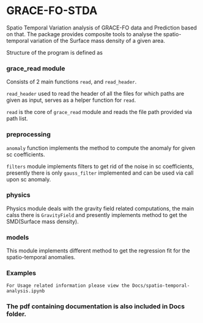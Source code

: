 # GRACE-FO-STDA

Spatio Temporal Variation analysis of GRACE-FO data and Prediction based on that. The package provides composite tools
to analyse the spatio-temporal variation of the Surface mass density of a given area.

Structure of the program is defined as

### grace_read module
Consists of 2 main functions `read`, and `read_header`. 

`read_header` used to read the header of all the files for which paths are given as input, serves as a helper function
for `read`.

`read` is the core of `grace_read` module and reads the file path provided via path list.

### preprocessing
`anomaly` function implements the method to compute the anomaly for given sc coefficients.

`filters` module implements filters to get rid of the noise in sc coefficients, presently there is only `gauss_filter` 
implemented and can be used via call upon sc anomaly.

### physics
Physics module deals with the gravity field related computations, the main calss there is `GravityField` and presently 
implements method to get the SMD(Surface mass density).

### models
This module implements different method to get the regression fit for the spatio-temporal anomalies.

### Examples
```For Usage related information please view the Docs/spatio-temporal-analysis.ipynb```

### The pdf containing documentation is also included in Docs folder. 